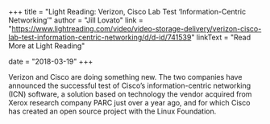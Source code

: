 +++
title = "Light Reading: Verizon, Cisco Lab Test ‘Information-Centric Networking’"
author = "Jill Lovato"
link = "https://www.lightreading.com/video/video-storage-delivery/verizon-cisco-lab-test-information-centric-networking/d/d-id/741539"
linkText = "Read More at Light Reading"

date = "2018-03-19"
+++

Verizon and Cisco are doing something new. The two companies have announced the
successful test of Cisco’s information-centric networking (ICN) software, a solution
based on technology the vendor acquired from Xerox research company PARC just over
a year ago, and for which Cisco has created an open source project with the Linux Foundation.
